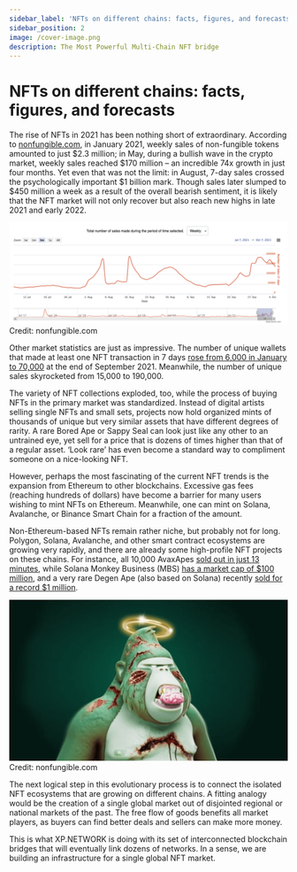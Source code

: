 ```yaml
---
sidebar_label: 'NFTs on different chains: facts, figures, and forecasts'
sidebar_position: 2
image: /cover-image.png
description: The Most Powerful Multi-Chain NFT bridge
---
```


# NFTs on different chains: facts, figures, and forecasts

The rise of NFTs in 2021 has been nothing short of extraordinary. According to [nonfungible.com](https://nonfungible.com/market/history), in January 2021, weekly sales of non-fungible tokens amounted to just $2.3 million; in May, during a bullish wave in the crypto market, weekly sales reached $170 million – an incredible 74x growth in just four months. Yet even that was not the limit: in August, 7-day sales crossed the psychologically important $1 billion mark. Though sales later slumped to $450 million a week as a result of the overall bearish sentiment, it is likely that the NFT market will not only recover but also reach new highs in late 2021 and early 2022.

![Graph](../../static/img/71.Sales.png)
Credit: nonfungible.com

Other market statistics are just as impressive. The number of unique wallets that made at least one NFT transaction in 7 days [rose from 6,000 in January to 70,000](https://nonfungible.com/market/history) at the end of September 2021. Meanwhile, the number of unique sales skyrocketed from 15,000 to 190,000.

The variety of NFT collections exploded, too, while the process of buying NFTs in the primary market was standardized. Instead of digital artists selling single NFTs and small sets, projects now hold organized mints of thousands of unique but very similar assets that have different degrees of rarity. A rare Bored Ape or Sappy Seal can look just like any other to an untrained eye, yet sell for a price that is dozens of times higher than that of a regular asset. ‘Look rare’ has even become a standard way to compliment someone on a nice-looking NFT.

However, perhaps the most fascinating of the current NFT trends is the expansion from Ethereum to other blockchains. Excessive gas fees (reaching hundreds of dollars) have become a barrier for many users wishing to mint NFTs on Ethereum. Meanwhile, one can mint on Solana, Avalanche, or Binance Smart Chain for a fraction of the amount.

Non-Ethereum-based NFTs remain rather niche, but probably not for long. Polygon, Solana, Avalanche, and other smart contract ecosystems are growing very rapidly, and there are already some high-profile NFT projects on these chains. For instance, all 10,000 AvaxApes [sold out in just 13 minutes](https://avalanche.today/avax-apes-sold-10000-nfts-in-13-minutes/), while Solana Monkey Business (MBS) [has a market cap of $100 million](https://finance.yahoo.com/news/apes-monkeys-continue-dominate-thriving-115646429.html), and a very rare Degen Ape (also based on Solana) recently [sold for a record $1 million](https://nftevening.com/solana-bags-first-million-dollar-nft-sale-for-a-degenerate-ape/).

![Ape](../../static/img/72.Monkey.png)
Credit: nonfungible.com

The next logical step in this evolutionary process is to connect the isolated NFT ecosystems that are growing on different chains. A fitting analogy would be the creation of a single global market out of disjointed regional or national markets of the past. The free flow of goods benefits all market players, as buyers can find better deals and sellers can make more money.

This is what XP.NETWORK is doing with its set of interconnected blockchain bridges that will eventually link dozens of networks. In a sense, we are building an infrastructure for a single global NFT market.
